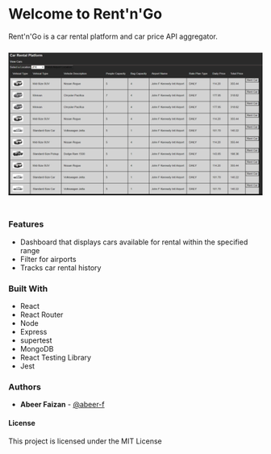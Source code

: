 # Welcome to Rent'n'Go

Rent'n'Go is a car rental platform and car price API aggregator. 

<p align="center"><img src="./public/rentngo-readme.png" style="margin-top: 10px; margin-bottom: -10px;"></p>
<br />


### Features
* Dashboard that displays cars available for rental within the specified range
* Filter for airports
* Tracks car rental history


### Built With

- React
- React Router
- Node
- Express
- supertest
- MongoDB
- React Testing Library
- Jest



### Authors

- **Abeer Faizan** - [@abeer-f](https://github.com/abeer-f)


#### License

This project is licensed under the MIT License